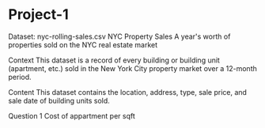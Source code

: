 # Project-1
Dataset: nyc-rolling-sales.csv
NYC Property Sales
A year's worth of properties sold on the NYC real estate market

Context
This dataset is a record of every building or building unit (apartment, etc.) sold in the New York City property market over a 12-month period.

Content
This dataset contains the location, address, type, sale price, and sale date of building units sold.

Question 1
Cost of appartment per sqft

